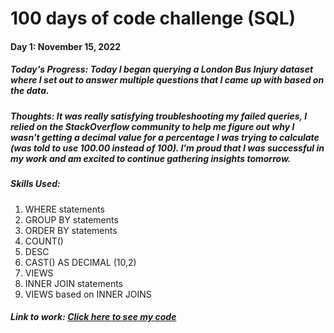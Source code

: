 # 100 days of code challenge (SQL)

#### Day 1: November 15, 2022

##### **Today's Progress:** Today I began querying a London Bus Injury dataset where I set out to answer multiple questions that I came up with based on the data. 

##### **Thoughts:** It was really satisfying troubleshooting my failed queries, I relied on the StackOverflow community to help me figure out why I wasn't getting a decimal value for a percentage I was trying to calculate (was told to use 100.00 instead of 100). I'm proud that I was successful in my work and am excited to continue gathering insights tomorrow. 

##### **Skills Used:** 

  1. WHERE statements
  2. GROUP BY statements
  3. ORDER BY statements
  4. COUNT()
  5. DESC
  6. CAST() AS DECIMAL (10,2)
  7. VIEWS
  8. INNER JOIN statements
  9. VIEWS based on INNER JOINS

##### **Link to work:** [Click here to see my code](https://github.com/ashlyn-musgrave/100-Days-of-Code-Challenge-SQL/blob/main/Day%201%20-%20Bus%20Safety.sql)

